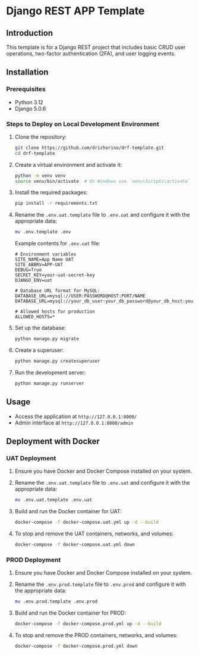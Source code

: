 # Django REST APP Template

## Introduction

This template is for a Django REST project that includes basic CRUD user operations, two-factor authentication (2FA), and user logging events.

## Installation

### Prerequisites

- Python 3.12
- Django 5.0.6

### Steps to Deploy on Local Development Environment

1. Clone the repository:
    ```sh
    git clone https://github.com/drichorino/drf-template.git
    cd drf-template
    ```

2. Create a virtual environment and activate it:
    ```sh
    python -m venv venv
    source venv/bin/activate  # On Windows use `venv\Scripts\activate`
    ```

3. Install the required packages:
    ```sh
    pip install -r requirements.txt
    ```

4. Rename the `.env.uat.template` file to `.env.uat` and configure it with the appropriate data:
    ```sh
    mv .env.template .env
    ```

    Example contents for `.env.uat` file:
    ```env
    # Environment variables
    SITE_NAME=App Name UAT
    SITE_ABBRV=APP-UAT
    DEBUG=True
    SECRET_KEY=your-uat-secret-key
    DJANGO_ENV=uat

    # Database URL format for MySQL: DATABASE_URL=mysql://USER:PASSWORD@HOST:PORT/NAME
    DATABASE_URL=mysql://your_db_user:your_db_password@your_db_host:your_db_port/

    # Allowed hosts for production
    ALLOWED_HOSTS=*

    ```

5. Set up the database:
    ```sh
    python manage.py migrate
    ```

6. Create a superuser:
    ```sh
    python manage.py createsuperuser
    ```

7. Run the development server:
    ```sh
    python manage.py runserver
    ```

## Usage

- Access the application at `http://127.0.0.1:8000/`
- Admin interface at `http://127.0.0.1:8000/admin`

## Deployment with Docker

### UAT Deployment

1. Ensure you have Docker and Docker Compose installed on your system.

2. Rename the `.env.uat.template` file to `.env.uat` and configure it with the appropriate data:
    ```sh
    mv .env.uat.template .env.uat
    ```

3. Build and run the Docker container for UAT:
    ```sh
    docker-compose -f docker-compose.uat.yml up -d --build
    ```

4. To stop and remove the UAT containers, networks, and volumes:
    ```sh
    docker-compose -f docker-compose.uat.yml down
    ```

### PROD Deployment

1. Ensure you have Docker and Docker Compose installed on your system.

2. Rename the `.env.prod.template` file to `.env.prod` and configure it with the appropriate data:
    ```sh
    mv .env.prod.template .env.prod
    ```

3. Build and run the Docker container for PROD:
    ```sh
    docker-compose -f docker-compose.prod.yml up -d --build
    ```

4. To stop and remove the PROD containers, networks, and volumes:
    ```sh
    docker-compose -f docker-compose.prod.yml down
    ```